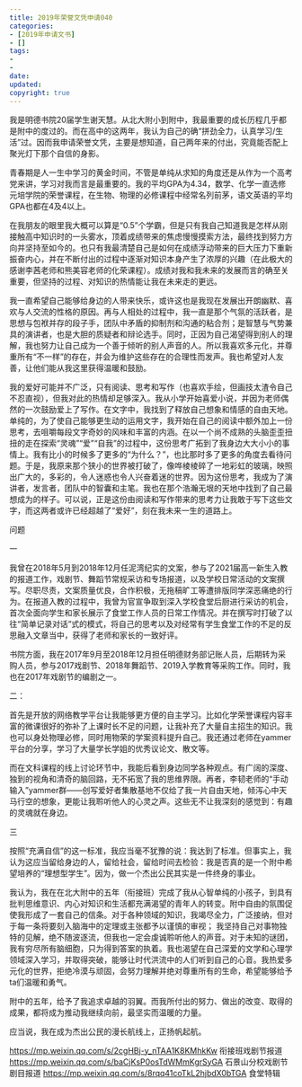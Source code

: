 ```yaml
---
title: 2019年荣誉文凭申请040
categories:
- [2019年申请文书]
- []
tags: 
- 
- 
date:
updated:
copyright: true
---
```



我是明德书院20届学生谢天慧。从北大附小到附中，我最重要的成长历程几乎都是附中的度过的。而在高中的这两年，我认为自己的确“拼劲全力，认真学习/生活”过。因而我申请荣誉文凭，主要是想知道，自己两年来的付出，究竟能否配上聚光灯下那个自信的身影。

青春期是人一生中学习的黄金时间，不管是单纯从求知的角度还是从作为一个高考党来讲，学习对我而言是最重要的。我的平均GPA为4.34，数学、化学一直选修元培学院的荣誉课程，在生物、物理的必修课程中经常名列前茅，语文英语的平均GPA也都在4及4以上。
<!--more-->在我朋友的眼里我大概可以算是“0.5”个学霸，但是只有我自己知道我是怎样从刚接触高中知识时的一头雾水，顶着成绩带来的焦虑慢慢摸索方法，最终找到努力方向并坚持至如今的。也只有我最清楚自己是如何在成绩浮动带来的巨大压力下重新振奋内心，并在不断付出的过程中逐渐对知识本身产生了浓厚的兴趣（在此极大的感谢李茜老师和熊美容老师的化荣课程）。成绩对我和我未来的发展而言的确至关重要，但坚持的过程、对知识的热情能让我在未来走的更远。

我一直希望自己能够给身边的人带来快乐，或许这也是我现在发展出开朗幽默、喜欢与人交流的性格的原因。再与人相处的过程中，我一直是那个气氛的活跃者，是思想与包袱并存的段子手，团队中矛盾的抑制剂和沟通的粘合剂；是智慧与气势兼具的演讲者，也是大胆的质疑者和辩论选手。同时，正因为自己渴望得到别人的理解，我也努力让自己成为一个善于倾听的别人声音的人。所以我喜欢多元化，并尊重所有“不一样”的存在，并会为维护这些存在的合理性而发声。我也希望对人友善，让他们能从我这里获得温暖和鼓励。

我的爱好可能并不广泛，只有阅读、思考和写作（也喜欢手绘，但画技太渣令自己不忍直视），但我对此的热情却足够深入。我从小学开始喜爱小说，并因为老师偶然的一次鼓励爱上了写作。在文字中，我找到了释放自己想象和情感的自由天地。单纯的，为了使自己能够更生动的运用文字，我开始在自己的阅读中额外加上一份思考，去咀嚼每段文字奇妙的风味和丰富的内涵。在以一个尚不成熟的头脑歪歪扭扭的走在探索“灵魂”“爱”“自我”的过程中，这份思考广拓到了我身边大大小小的事情上。我有比小的时候多了更多的“为什么？”，也比那时多了更多的角度去看待问题。于是，我原来那个狭小的世界被打破了，像哗棱棱碎了一地彩虹的玻璃，映照出广大的，多彩的，令人迷惑也令人兴奋着迷的世界。因为这份思考，我成为了演讲者，发言者，团队中的智囊和主笔。我也在那个浩瀚无垠的天地中找到了自己最想成为的样子。可以说，正是这份由阅读和写作带来的思考力让我敢于写下这些文字，而这两者或许已经超越了“爱好”，刻在我未来一生的道路上。

问题

一

我曾在2018年5月到2018年12月任泥湾纪实的文案，参与了2021届高一新生入教的报道工作，戏剧节、舞蹈节常规采访和专场报道，以及学校日常活动的文案撰写。尽职尽责，文案质量优良，合作积极，无拖稿旷工等遭排版同学深恶痛绝的行为。在报道入教的过程中，我曾为官宣争取到深入学校食堂后厨进行采访的机会，首次全面向学生和家长展示了食堂工作人员的日常工作情况。并在撰写时打破了以往“简单记录对话”式的模式，将自己的思考以及对经常有学生食堂工作的不足的反思融入文章当中，获得了老师和家长的一致好评。

书院方面，我在2017年9月至2018年12月担任明德财务部记账人员，后期转为采购人员，参与2017戏剧节、2018年舞蹈节、2019入学教育等采购工作。同时，我也在2017年戏剧节的编剧之一。

二：

首先是开放的网络教学平台让我能够更方便的自主学习。比如化学荣誉课程内容丰富的微课很好的弥补了上课时长不足的问题，让我补充了大量自主招生的知识。我也可以身处物理必修，同时用物荣的学案资料提升自己。我还通过老师在yammer平台的分享，学习了大量学长学姐的优秀议论文、散文等。

而在文科课程的线上讨论环节中，我能后看到身边同学各种观点。有广阔的深度、独到的视角和清奇的脑回路，无不拓宽了我的思维界限。再者，李韧老师的“手动输入”yammer群——创写爱好者集散基地不仅给了我一片自由天地，倾泻心中天马行空的想象，更能让我聆听他人的心灵之声。这些无不让我深刻的感觉到：有趣的灵魂就在身边。

三

按照“充满自信”的这一标准，我应当毫不犹豫的说：我达到了标准。但事实上，我认为这应当留给身边的人，留给社会，留给时间去检验：我是否真的是一个附中希望培养的“理想型学生”。因为，做一个杰出公民其实是一件终身的事业。

我认为，我在在北大附中的五年（衔接班）完成了我从心智单纯的小孩子，到具有批判思维意识、内心对知识和生活都充满渴望的青年人的转变。附中自由的氛围促使我形成了一套自己的信条。对于各种领域的知识，我竭尽全力，广泛接纳，但对于每一条将要刻入脑海中的定理或主张都予以谨慎的审视； 我坚持自己对事物独特的见解，绝不随波逐流，但我也一定会虔诚聆听他人的声音。对于未知的谜团，我有穷尽所有脑细胞，只为得到答案的执着。我也渴望在自己深爱的文学和心理学领域深入学习，并取得突破，能够让时代洪流中的人们听到自己的心音。我热爱多元化的世界，拒绝冷漠与顽固，会努力理解并绝对尊重所有的生命，希望能够给予ta们温暖和勇气。

附中的五年，给予了我追求卓越的羽翼。而我所付出的努力、做出的改变、取得的成果，都将成为推动我继续向前，最坚实而温暖的力量。

应当说，我在成为杰出公民的漫长航线上，正扬帆起航。

https://mp.weixin.qq.com/s/2cgHBj-y_nTAA1K8KMhkKw 衔接班戏剧节报道 https://mp.weixin.qq.com/s/baCjKsP0osTdWMmKgrSyGA 石景山分校戏剧节剧目报道 https://mp.weixin.qq.com/s/8rqq41coTkL2hjbdX0bTGA 食堂特辑